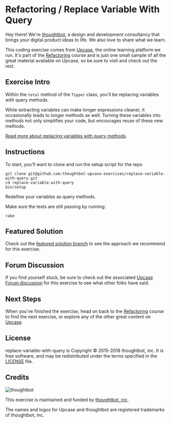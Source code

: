 # Refactoring / Replace Variable With Query

Hey there! We're [thoughtbot](https://thoughtbot.com), a design and
development consultancy that brings your digital product ideas to life.
We also love to share what we learn.

This coding exercise comes from [Upcase](https://thoughtbot.com/upcase),
the online learning platform we run. It's part of the
[Refactoring](https://thoughtbot.com/upcase/refactoring) course and is just one small sample of all
the great material available on Upcase, so be sure to visit and check out the rest.

## Exercise Intro

Within the `total` method of the `Tipper` class, you'll be replacing variables with query methods.

While extracting variables can make longer expressions cleaner, it occasionally leads to longer methods as well. Turning these variables into methods not only simplifies your code, but encourages reuse of these new methods.

[Read more about replacing variables with query methods](http://www.refactoring.com/catalog/replaceTempWithQuery.html).

## Instructions

To start, you'll want to clone and run the setup script for the repo

    git clone git@github.com:thoughtbot-upcase-exercises/replace-variable-with-query.git
    cd replace-variable-with-query
    bin/setup

Redefine your variables as query methods.

Make sure the tests are still passing by running:

    rake

## Featured Solution

Check out the [featured solution branch](https://github.com/thoughtbot-upcase-exercises/replace-variable-with-query/compare/featured-solution#toc) to
see the approach we recommend for this exercise.

## Forum Discussion

If you find yourself stuck, be sure to check out the associated
[Upcase Forum discussion](https://forum.upcase.com/t/refactoring-replace-variable-with-query/4637)
for this exercise to see what other folks have said.

## Next Steps

When you've finished the exercise, head on back to the
[Refactoring](https://thoughtbot.com/upcase/refactoring) course to find the next exercise,
or explore any of the other great content on
[Upcase](https://thoughtbot.com/upcase).

## License

replace-variable-with-query is Copyright © 2015-2018 thoughtbot, inc. It is free software,
and may be redistributed under the terms specified in the
[LICENSE](/LICENSE.md) file.

## Credits

![thoughtbot](https://presskit.thoughtbot.com/assets/images/logo.svg)

This exercise is maintained and funded by
[thoughtbot, inc](http://thoughtbot.com/community).

The names and logos for Upcase and thoughtbot are registered trademarks of
thoughtbot, inc.
